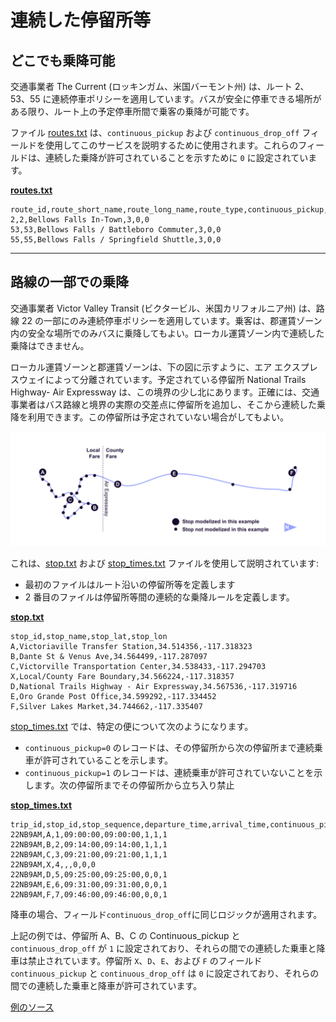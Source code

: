# 連続した停留所等

## どこでも乗降可能

交通事業者 The Current (ロッキンガム、米国バーモント州) は、ルート 2、53、55 に連続停車ポリシーを適用しています。バスが安全に停車できる場所がある限り、ルート上の予定停車所間で乗客の乗降が可能です。

ファイル [routes.txt](../../reference/#routestxt) は、`continuous_pickup` および `continuous_drop_off` フィールドを使用してこのサービスを説明するために使用されます。これらのフィールドは、連続した乗降が許可されていることを示すために `0` に設定されています。

[**routes.txt**](../../reference/#routestxt)

```
route_id,route_short_name,route_long_name,route_type,continuous_pickup,continuous_drop_off
2,2,Bellows Falls In-Town,3,0,0
53,53,Bellows Falls / Battleboro Commuter,3,0,0
55,55,Bellows Falls / Springfield Shuttle,3,0,0
```

<hr> 
 
## 路線の一部での乗降

交通事業者 Victor Valley Transit (ビクタービル、米国カリフォルニア州) は、路線 22 の一部にのみ連続停車ポリシーを適用しています。乗客は、郡運賃ゾーン内の安全な場所でのみバスに乗降してもよい。ローカル運賃ゾーン内で連続した乗降はできません。
 
ローカル運賃ゾーンと郡運賃ゾーンは、下の図に示すように、エア エクスプレスウェイによって分離されています。予定されている停留所 National Trails Highway- Air Expressway は、この境界の少し北にあります。正確には、交通事業者はバス路線と境界の実際の交差点に停留所を追加し、そこから連続した乗降を利用できます。この停留所は予定されていない場合がしてもよい。 

![](../../../assets/victor-valley-transit.svg)

これは、[stop.txt](../../reference/#stopstxt) および [stop_times.txt](../../reference/#stop_timestxt) ファイルを使用して説明されています:

- 最初のファイルはルート沿いの停留所等を定義します
- 2 番目のファイルは停留所等間の連続的な乗降ルールを定義します。

[**stop.txt**](../../reference/#stopstxt)

```
stop_id,stop_name,stop_lat,stop_lon
A,Victoriaville Transfer Station,34.514356,-117.318323
B,Dante St & Venus Ave,34.564499,-117.287097
C,Victorville Transportation Center,34.538433,-117.294703
X,Local/County Fare Boundary,34.566224,-117.318357
D,National Trails Highway - Air Expressway,34.567536,-117.319716
E,Oro Grande Post Office,34.599292,-117.334452
F,Silver Lakes Market,34.744662,-117.335407
```
 
[stop_times.txt](../../reference/#stop_timestxt) では、特定の便について次のようになります。

- `continuous_pickup=0` のレコードは、その停留所から次の停留所まで連続乗車が許可されていることを示します。
- `continuous_pickup=1` のレコードは、連続乗車が許可されていないことを示します。次の停留所までその停留所から立ち入り禁止

[**stop_times.txt**](../../reference/#stop_timestxt)

```
trip_id,stop_id,stop_sequence,departure_time,arrival_time,continuous_pickup,continuous_drop_off,timepoint
22NB9AM,A,1,09:00:00,09:00:00,1,1,1
22NB9AM,B,2,09:14:00,09:14:00,1,1,1
22NB9AM,C,3,09:21:00,09:21:00,1,1,1
22NB9AM,X,4,,,0,0,0
22NB9AM,D,5,09:25:00,09:25:00,0,0,1
22NB9AM,E,6,09:31:00,09:31:00,0,0,1
22NB9AM,F,7,09:46:00,09:46:00,0,0,1
```

降車の場合、フィールド`continuous_drop_off`に同じロジックが適用されます。

上記の例では、停留所 A、B、C の Continuous_pickup と `continuous_drop_off` が `1` に設定されており、それらの間での連続した乗車と降車は禁止されています。停留所 `X`、`D`、`E`、および `F` のフィールド `continuous_pickup` と `continuous_drop_off` は `0` に設定されており、それらの間での連続した乗車と降車が許可されています。

 [例のソース](https://vvta.org/routes/route-22/)</sup>